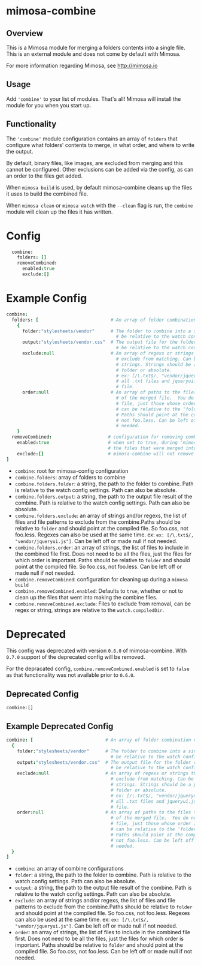 mimosa-combine
===========

## Overview

This is a Mimosa module for merging a folders contents into a single file. This is an external module and does not come by default with Mimosa.

For more information regarding Mimosa, see http://mimosa.io

## Usage

Add `'combine'` to your list of modules.  That's all!  Mimosa will install the module for you when you start up.

## Functionality

The `'combine'` module configuration contains an array of `folders` that configure what folders' contents to merge, in what order, and where to write the output.

By default, binary files, like images, are excluded from merging and this cannot be configured.  Other exclusions can be added via the config, as can an order to the files get added.

When `mimosa build` is used, by default mimosa-combine cleans up the files it uses to build the combined file.

When `mimosa clean` or `mimosa watch` with the `--clean` flag is run, the `combine` module will clean up the files it has written.

# Config

```coffeescript
  combine:
    folders: []
    removeCombined:
      enabled:true
      exclude:[]
```

# Example Config

```coffeescript
combine:
  folders: [                           # An array of folder combination details
    {
      folder:"stylesheets/vendor"      # The folder to combine into a single file. Path can
                                         # be relative to the watch config setting, or absolute.
      output:"stylesheets/vendor.css"  # The output file for the folder combination. Path can
                                         # be relative to the watch config setting, or absolute.
      exclude:null                     # An array of regexs or strings that match files to
                                         # exclude from matching. Can be a mix of regex and
                                         # strings. Strings should be a path relative to the
                                         # folder or absolute.
                                         # ex: [/\.txt$/, "vendor/jqueryui.js"], which would keep
                                         # all .txt files and jqueryui.js out of your combined
                                         # file.
      order:null                       # An array of paths to the files to place at the start
                                         # of the merged file.  You do not need to name every
                                         # file, just those whose order is important. Paths
                                         # can be relative to the 'folder' directory or absolute.
                                         # Paths should point at the compiled file. So foo.css,
                                         # not foo.less. Can be left off or made null if not
                                         # needed.
    }
  removeCombined:                     # configuration for removing combined files
    enabled:true                      # when set to true, during 'mimosa build' only, mimosa-combine will remove
                                      # the files that were merged into single files
    exclude:[]                        # mimosa-combine will not remove any of these files.
]

```

* `combine`: root for mimosa-config configuration
* `combine.folders`: array of folders to combine
* `combine.folders.folder`: a string, the path to the folder to combine. Path is relative to the watch config settings.  Path can also be absolute.
* `combine.folders.output`: a string, the path to the output file result of the combine.  Path is relative to the watch config settings.  Path can also be absolute.
* `combine.folders.exclude`: an array of strings and/or regexs, the list of files and file patterns to exclude from the combine.Paths should be relative to `folder` and should point at the compiled file. So foo.css, not foo.less. Regexes can also be used at the same time.  ex: `ex: [/\.txt$/, "vendor/jqueryui.js"]`. Can be left off or made null if not needed.
* `combine.folders.order`: an array of strings, the list of files to include in the combined file first. Does not need to be all the files, just the files for which order is important. Paths should be relative to `folder` and should point at the compiled file. So foo.css, not foo.less. Can be left off or made null if not needed.
* `combine.removeCombined`: configuration for cleaning up during a `mimosa build`
* `combine.removeCombined.enabled`: Defaults to `true`, whether or not to clean up the files that went into making the combine files.
* `combine.removeCombined.exclude`: Files to exclude from removal, can be regex or string, strings are relative to the `watch.compiledDir`.


# Deprecated

This config was deprecated with version `0.6.0` of mimosa-combine. With `0.7.0` support of the deprecated config will be removed.

For the depracated config, `combine.removeCombined.enabled` is set to `false` as that functionality was not available prior to `0.6.0`.

## Deprecated Config

```
combine:[]
```

## Example Deprecated Config

```coffeescript
combine: [                           # An array of folder combination details
  {
    folder:"stylesheets/vendor"      # The folder to combine into a single file. Path can
                                       # be relative to the watch config setting, or absolute.
    output:"stylesheets/vendor.css"  # The output file for the folder combination. Path can
                                       # be relative to the watch config setting, or absolute.
    exclude:null                     # An array of regexs or strings that match files to
                                       # exclude from matching. Can be a mix of regex and
                                       # strings. Strings should be a path relative to the
                                       # folder or absolute.
                                       # ex: [/\.txt$/, "vendor/jqueryui.js"], which would keep
                                       # all .txt files and jqueryui.js out of your combined
                                       # file.
    order:null                       # An array of paths to the files to place at the start
                                       # of the merged file.  You do not need to name every
                                       # file, just those whose order is important. Paths
                                       # can be relative to the 'folder' directory or absolute.
                                       # Paths should point at the compiled file. So foo.css,
                                       # not foo.less. Can be left off or made null if not
                                       # needed.
  }
]

```

* `combine`: an array of combine configurations
* `folder`: a string, the path to the folder to combine. Path is relative to the watch config settings.  Path can also be absolute.
* `output`: a string, the path to the output file result of the combine.  Path is relative to the watch config settings.  Path can also be absolute.
* `exclude`: an array of strings and/or regexs, the list of files and file patterns to exclude from the combine.Paths should be relative to `folder` and should point at the compiled file. So foo.css, not foo.less. Regexes can also be used at the same time.  ex: `ex: [/\.txt$/, "vendor/jqueryui.js"]`. Can be left off or made null if not needed.
* `order`: an array of strings, the list of files to include in the combined file first. Does not need to be all the files, just the files for which order is important. Paths should be relative to `folder` and should point at the compiled file. So foo.css, not foo.less. Can be left off or made null if not needed.
